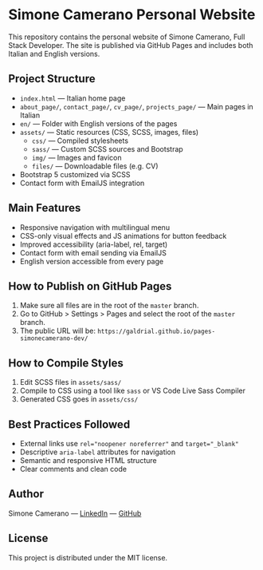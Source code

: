 # Simone Camerano Personal Website

This repository contains the personal website of Simone Camerano, Full Stack Developer. The site is published via GitHub Pages and includes both Italian and English versions.

## Project Structure

- `index.html` — Italian home page
- `about_page/`, `contact_page/`, `cv_page/`, `projects_page/` — Main pages in Italian
- `en/` — Folder with English versions of the pages
- `assets/` — Static resources (CSS, SCSS, images, files)
  - `css/` — Compiled stylesheets
  - `sass/` — Custom SCSS sources and Bootstrap
  - `img/` — Images and favicon
  - `files/` — Downloadable files (e.g. CV)
- Bootstrap 5 customized via SCSS
- Contact form with EmailJS integration

## Main Features

- Responsive navigation with multilingual menu
- CSS-only visual effects and JS animations for button feedback
- Improved accessibility (aria-label, rel, target)
- Contact form with email sending via EmailJS
- English version accessible from every page

## How to Publish on GitHub Pages

1. Make sure all files are in the root of the `master` branch.
2. Go to GitHub > Settings > Pages and select the root of the `master` branch.
3. The public URL will be: `https://galdrial.github.io/pages-simonecamerano-dev/`

## How to Compile Styles

1. Edit SCSS files in `assets/sass/`
2. Compile to CSS using a tool like `sass` or VS Code Live Sass Compiler
3. Generated CSS goes in `assets/css/`

## Best Practices Followed

- External links use `rel="noopener noreferrer"` and `target="_blank"`
- Descriptive `aria-label` attributes for navigation
- Semantic and responsive HTML structure
- Clear comments and clean code

## Author

Simone Camerano — [LinkedIn](https://www.linkedin.com/in/simone-camerano-474363212/) — [GitHub](https://github.com/Galdrial)

## License

This project is distributed under the MIT license.
